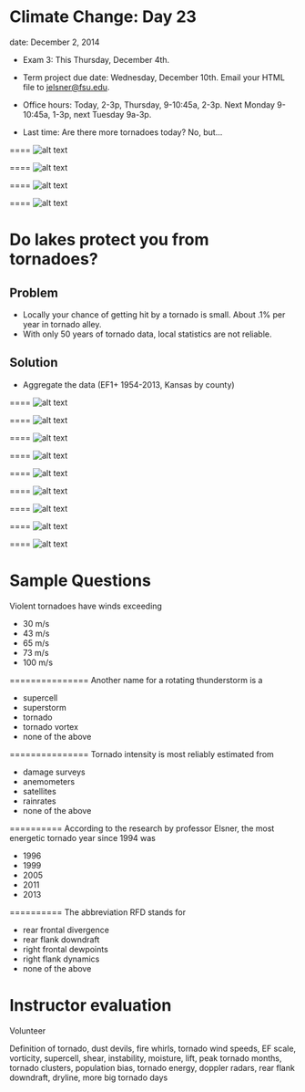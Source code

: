 Climate Change: Day 23
=====================
date: December 2, 2014

* Exam 3: This Thursday, December 4th. 

* Term project due date: Wednesday, December 10th. Email your HTML file to jelsner@fsu.edu.

* Office hours: Today, 2-3p, Thursday, 9-10:45a, 2-3p. Next Monday 9-10:45a, 1-3p, next Tuesday 9a-3p.

* Last time: Are there more tornadoes today? No, but...

====
![alt text](TornadoDays.png)

====
![alt text](ProportionAllTornadoes.png)

====
![alt text](TornadoClusters.png)

====
![alt text](ClusterDensityTrends.png)


Do lakes protect you from tornadoes?
===============

## Problem
* Locally your chance of getting hit by a tornado is small. About .1% per year in tornado alley.
* With only 50 years of tornado data, local statistics are not reliable.

## Solution
* Aggregate the data (EF1+ 1954-2013, Kansas by county)

====
![alt text](KSnT.png)

====
![alt text](KSpop.png)

====
![alt text](KSre.png)

====
![alt text](tor_alley_lg.bmp)

====
![alt text](ILnT.png)

====
![alt text](ILre.png)

====
![alt text](ILmonthly.png)

====
![alt text](KSelevSD.png)

====
![alt text](KSelevSDps.png)

Sample Questions
================
Violent tornadoes have winds exceeding
* 30 m/s
* 43 m/s
* 65 m/s
* 73 m/s
* 100 m/s

===============
Another name for a rotating thunderstorm is a
* supercell
* superstorm
* tornado
* tornado vortex
* none of the above

===============
Tornado intensity is most reliably estimated from
* damage surveys
* anemometers
* satellites
* rainrates
* none of the above

==========
According to the research by professor Elsner, the most energetic tornado year since 1994 was
* 1996
* 1999
* 2005
* 2011
* 2013

==========
The abbreviation RFD stands for 
* rear frontal divergence
* rear flank downdraft
* right frontal dewpoints
* right flank dynamics
* none of the above

Instructor evaluation
=====================
Volunteer

Definition of tornado, dust devils, fire whirls, tornado wind speeds, EF scale, vorticity, supercell, shear, instability, moisture, lift, peak tornado months, tornado clusters, population bias, tornado energy, doppler radars, rear flank downdraft, dryline, more big tornado days



